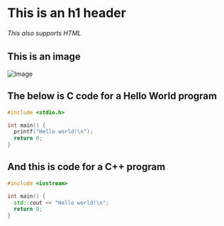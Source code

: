 # This is an h1 header
<h6>This also supports HTML</h6>

<h2>This is an image</h2>

![Image](https://noahsh.me/root/static/media/images/mario.png)

<h2>The below is C code for a Hello World program</h2>

``` c
#include <stdio.h>

int main() {
  printf("Hello world!\n");
  return 0;
}
```

<h2>And this is code for a C++ program</h2>

``` cpp
#include <iostream>

int main() {
  std::cout << "Hello world!\n";
  return 0;
}
```

